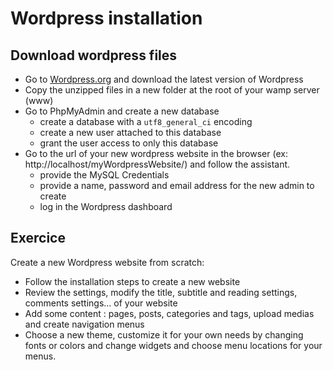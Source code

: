 # Wordpress installation

## Download wordpress files

* Go to [Wordpress.org](https://www/wordpress.org) and download the latest version of Wordpress
* Copy the unzipped files in a new folder at the root of your wamp server (www)
* Go to PhpMyAdmin and create a new database
    + create a database with a `utf8_general_ci` encoding
    + create a new user attached to this database
    + grant the user access to only this database
* Go to the url of your new wordpress website in the browser (ex: http://localhost/myWordpressWebsite/) and follow the assistant.
    + provide the MySQL Credentials
    + provide a name, password and email address for the new admin to create
    + log in the Wordpress dashboard

## Exercice

Create a new Wordpress website from scratch:

* Follow the installation steps to create a new website
* Review the settings, modify the title, subtitle and reading settings, comments settings... of your website
* Add some content : pages, posts, categories and tags, upload medias and create navigation menus
* Choose a new theme, customize it for your own needs by changing fonts or colors and change widgets and choose menu locations for your menus.


